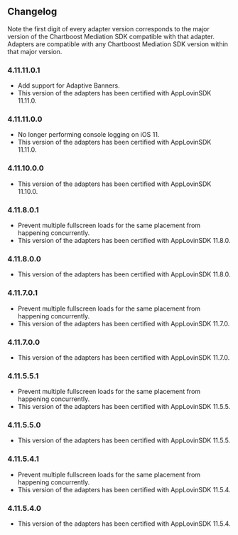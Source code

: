 ## Changelog

Note the first digit of every adapter version corresponds to the major version of the Chartboost Mediation SDK compatible with that adapter. 
Adapters are compatible with any Chartboost Mediation SDK version within that major version.

### 4.11.11.0.1
- Add support for Adaptive Banners.
- This version of the adapters has been certified with AppLovinSDK 11.11.0.

### 4.11.11.0.0
- No longer performing console logging on iOS 11.
- This version of the adapters has been certified with AppLovinSDK 11.11.0.

### 4.11.10.0.0
- This version of the adapters has been certified with AppLovinSDK 11.10.0.

### 4.11.8.0.1
- Prevent multiple fullscreen loads for the same placement from happening concurrently.
- This version of the adapters has been certified with AppLovinSDK 11.8.0.

### 4.11.8.0.0
- This version of the adapters has been certified with AppLovinSDK 11.8.0.

### 4.11.7.0.1
- Prevent multiple fullscreen loads for the same placement from happening concurrently.
- This version of the adapters has been certified with AppLovinSDK 11.7.0.

### 4.11.7.0.0
- This version of the adapters has been certified with AppLovinSDK 11.7.0.

### 4.11.5.5.1
- Prevent multiple fullscreen loads for the same placement from happening concurrently.
- This version of the adapters has been certified with AppLovinSDK 11.5.5.

### 4.11.5.5.0
- This version of the adapters has been certified with AppLovinSDK 11.5.5.

### 4.11.5.4.1
- Prevent multiple fullscreen loads for the same placement from happening concurrently.
- This version of the adapters has been certified with AppLovinSDK 11.5.4.

### 4.11.5.4.0
- This version of the adapters has been certified with AppLovinSDK 11.5.4.
